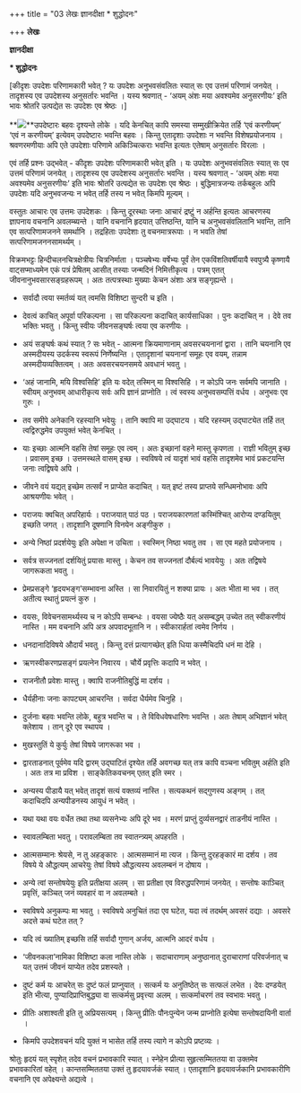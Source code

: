 +++
title = "03 लेखः ज्ञानदीक्षा * शुद्धोदनः"

+++
**लेखः**

**ज्ञानदीक्षा**

**\* शुद्धोदनः**

\[कीदृशः उपदेशः परिणामकारी भवेत् ? यः उपदेशः अनुभवसंवलितः स्यात् सः एव उत्तमं परिणामं जनयेत् । तादृशस्य एव उपदेशस्य अनुसर्तारः भवन्ति । यस्य श्रवणात् - ‘अयम् अंशः मया अवश्यमेव अनुसरणीयः’ इति भावः श्रोतरि उत्पद्येत सः उपदेशः एव श्रेष्ठः ।\]

**![](magazine_images/img-1661862306Jnanashakti.jpg)**उपदेष्टारः बहवः दृश्यन्ते लोके । यदि केनचित् कापि समस्या सम्मुखीक्रियेत तर्हि ‘एवं करणीयम्’ ‘एवं न करणीयम्’ इत्येवम् उपदेष्टारः भवन्ति बहवः । किन्तु एतादृशाः उपदेशाः न भवन्ति विशेषप्रयोजनाय । श्रवणरमणीयाः अपि एते उपदेशाः परिणामे अकिञ्चित्कराः भवन्ति इत्यतः एतेषाम् अनुसर्तारः विरलाः ।

एवं तर्हि प्रश्नः उद्भवेत् - कीदृशः उपदेशः परिणामकारी भवेत् इति । यः उपदेशः अनुभवसंवलितः स्यात् सः एव उत्तमं परिणामं जनयेत् । तादृशस्य एव उपदेशस्य अनुसर्तारः भवन्ति । यस्य श्रवणात् - ‘अयम् अंशः मया अवश्यमेव अनुसरणीयः’ इति भावः श्रोतरि उत्पद्येत सः उपदेशः एव श्रेष्ठः । बुद्धिमात्रजन्यः तर्कबहुलः अपि उपदेशः यदि अनुभवजन्यः न भवेत् तर्हि तस्य न भवेत् किमपि मूल्यम् ।

वस्तुतः आचारः एव उत्तमः उपदेशकः । किन्तु दूरस्थाः जनाः आचारं द्रष्टुं न अर्हन्ति इत्यतः आचरणस्य ज्ञापनाय वचनानि अवलम्ब्यन्ते । यानि वचनानि हृदयात् उत्तिष्ठन्ति, यानि च अनुभवसंवलितानि भवन्ति, तानि एव सत्परिणामजनने समर्थानि । तद्रहिताः उपदेशाः तु वचनमात्ररूपाः । न भवति तेषां सत्परिणामजननसामर्थ्यम् ।

विक्रमभट्टः हिन्दीचलनचित्रक्षेत्रीयः चित्रनिर्माता । पञ्चषेभ्यः वर्षेभ्यः पूर्वं तेन एकविंशतिवर्षीयायै स्वपुत्र्यै कृष्णायै वाट्सप्माध्यमेन एकं पत्रं प्रेषितम् आसीत् तस्याः जन्मदिनं निमित्तीकृत्य । पत्रम् एतत् जीवनानुभवसारसङ्ग्रहरूपम् । अतः तत्पत्रस्थाः मुख्याः केचन अंशाः अत्र सङ्गृह्यन्ते ।

- सर्वादौ त्वया स्मर्तव्यं यत् त्वमसि विशिष्टा सुन्दरी च इति ।

- देवत्वं काचित् अपूर्वा परिकल्पना । सा परिकल्पना कदाचित् कार्यसाधिका । पुनः कदाचित् न । देवे तव भक्तिः भवतु । किन्तु स्वीयः जीवनसङ्घर्षः त्वया एव करणीयः ।

- अयं सङ्घर्षः कथं स्यात् ? सः भवेत् - आत्मना क्रियमाणानाम् अवसरचयनानां द्वारा । तानि चयनानि एव अस्मदीयस्य उदर्कस्य स्वरूपं निर्णेष्यन्ति । एतादृशानां चयनानां समूहः एव वयम्, तन्नाम अस्मदीयव्यक्तित्वम् । अतः अवसरचयनसमये अवधानं भवतु ।

- ‘अहं जानामि, मयि विश्वसिहि’ इति यः वदेत् तस्मिन् मा विश्वसिहि । न कोऽपि जनः सर्वमपि जानाति । स्वीयम् अनुभवम् आधारीकृत्य सर्वः अपि ज्ञानं प्राप्नोति । त्वं स्वस्य अनुभवसम्पत्तिं वर्धय । अनुभवः एव गुरुः ।

- तव समीपे अनेकानि रहस्यानि भवेयुः । तानि क्वापि मा उद्घाटय । यदि रहस्यम् उद्घाट्येत तर्हि तत् त्वद्विरुद्धमेव उपयुक्तं भवेत् केनचित् ।

- याः इच्छाः आत्मनि वहसि तेषां समूहः एव त्वम् । अतः इच्छानां वहने मास्तु कृपणता । राज्ञी भवितुम् इच्छ । प्रवासम् इच्छ । उत्तमस्थले वासम् इच्छ ।  स्वविषये त्वं यादृशं भावं वहसि तादृशमेव भावं प्रकटयन्ति जनाः त्वद्विषये अपि ।

- जीवने वयं यद्यत् इच्छेम तत्सर्वं न प्राप्येत कदाचित् । यत् इष्टं तस्य प्राप्तये सन्धिमनोभावः अपि आश्रयणीयः भवेत् ।

- पराजयः क्वचित् अपरिहार्यः । पराजयात् पाठं पठ । पराजयकारणतां कस्मिंश्चित् आरोप्य दण्डयितुम् इच्छति जगत् । तादृशानि दूषणानि विनयेन अङ्गीकुरु ।

- अन्ये निष्ठां प्रदर्शयेयुः इति अपेक्षा न उचिता । स्वस्मिन् निष्ठा भवतु तव । सा एव महते प्रयोजनाय ।

- सर्वत्र सज्जनतां दर्शयितुं प्रयासः मास्तु । केचन तव सज्जनतां दौर्बल्यं भावयेयुः । अतः तद्विषये जागरूकता भवतु ।

- प्रेमप्रसङ्गे ‘हृदयभङ्ग’सम्भावना अस्ति । सा निवारयितुं न शक्या प्रायः । अतः भीता मा भव । तत् अतीत्य स्थातुं प्रयत्नं कुरु ।

- वयसः, विवेचनसामर्थ्यस्य च न कोऽपि सम्बन्धः । वयसा ज्येष्ठैः यत् असम्बद्धम् उच्येत तत् स्वीकरणीयं नास्ति । मम वचनानि अपि अत्र अपवादभूतानि न । स्वीकारार्हतां त्वमेव निर्णय ।

- धनदानादिविषये औदार्यं भवतु । किन्तु दत्तं प्रत्यागच्छेत् इति धिया कस्मैचिदपि धनं मा देहि ।

- ऋणस्वीकरणप्रसङ्गं प्रयत्नेन निवारय । चौर्ये प्रवृत्तिः कदापि न भवेत् ।

- राजनीतौ प्रवेशः मास्तु । क्वापि राजनीतिबुद्धिं मा दर्शय ।

- धैर्यहीनाः जनाः कापट्यम् आचरन्ति । सर्वदा धैर्यमेव चिनुहि ।

- दुर्जनाः बहवः भवन्ति लोके, बहुत्र भवन्ति च । ते विविधवेषधारिणः भवन्ति । अतः तेषाम् अभिज्ञानं भवेत् क्लेशाय । तान् दूरे एव स्थापय ।

- मुखस्तुतिं ये कुर्युः तेषां विषये जागरूका भव ।

- द्वारताडनात् पूर्वमेव यदि द्वारम् उद्घाटितं दृश्येत तर्हि अवगच्छ यत् तत्र कापि वञ्चना भवितुम् अर्हति इति । अतः तत्र मा प्रविश । साङ्केतिकवचनम् एतत् इति स्मर ।

- अन्यस्य पीडायै यत् भवेत् तादृशं सत्यं वक्तव्यं नास्ति । सत्यकथनं सद्गुणस्य अङ्गम् । तत् कदाचिदपि अन्यपीडनस्य आयुधं न भवेत् ।

- यथा यथा वयः वर्धेत तथा तथा व्यसनेभ्यः अपि दूरे भव । मरणं प्राप्तुं दुर्व्यसनद्वारं ताडनीयं नास्ति ।

- स्वावलम्बिता भवतु । परावलम्बिता तव स्वातन्त्र्यम् अपहरति ।

- आत्मसम्मानः श्रेयसे, न तु अहङ्कारः । आत्मसम्मानं मा त्यज । किन्तु दुरहङ्कारं मा दर्शय । तव विषये ये औद्धत्यम् आचरेयुः तेषां विषये औद्धत्यस्य अवलम्बनं न दोषाय ।

- अन्ये त्वां सन्तोषयेयुः इति प्रतीक्षया अलम् । सा प्रतीक्षा एव विरुद्धपरिणामं जनयेत् । सन्तोषः काञ्चित् प्रवृत्तिं, कञ्चित् जनं व्यवहारं वा न अवलम्बते ।

- स्वविषये अनुकम्पः मा भवतु । स्वविषये अनुचितं तदा एव घटेत, यदा त्वं तदर्थम् अवसरं दद्याः । अवसरे अदत्ते कथं घटेत तत् ?

- यदि त्वं ख्यातिम् इच्छसि तर्हि सर्वादौ गुणान् अर्जय, आत्मनि आदरं वर्धय ।

- ‘जीवनकला’नामिका विशिष्टा कला नास्ति लोके । सदाचाराणाम् अनुष्ठानात् दुराचाराणां परिवर्जनात् च यत् उत्तमं जीवनं याप्येत तदेव प्रशस्यते ।

- दुष्टं कर्म यः आचरेत् सः दुष्टं फलं प्राप्नुयात् । सत्कर्म यः अनुतिष्ठेत् सः सत्फलं लभेत । देवः दण्डयेत् इति भीत्या, पुण्यादिप्राप्तिबुद्ध्या वा सत्कर्मसु प्रवृत्त्या अलम् । सत्कर्माचरणं तव स्वभावः भवतु ।

- प्रीतिः अशाश्वती इति तु अप्रियसत्यम् । किन्तु प्रीतिः पौनःपुन्येन जन्म प्राप्नोति इत्येषा सन्तोषदायिनी वार्ता ।

- किमपि उपदेशवचनं यदि युक्तं न भासेत तर्हि तस्य त्यागे न कोऽपि प्रष्टव्यः ।

श्रोतुः हृदयं यत् स्पृशेत् तदेव वचनं प्रभावकारि स्यात् । स्नेहेन प्रीत्या सुहृत्सम्मिततया वा उक्तमेव प्रभावकारितां वहेत् । कान्तसम्मिततया उक्तं तु हृदयावर्जकं स्यात् । एतादृशानि हृदयावर्जकानि प्रभावकारीणि वचनानि एव अपेक्ष्यन्ते अद्यत्वे ।
